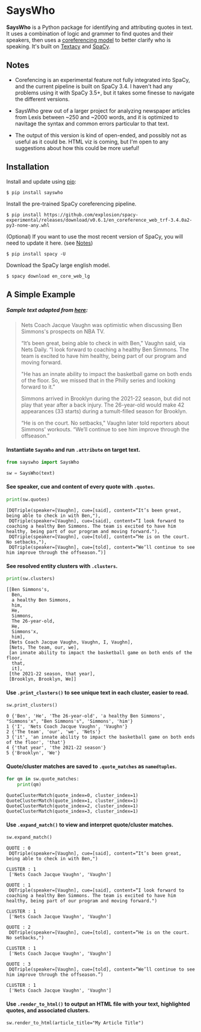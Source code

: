 # SaysWho
**SaysWho** is a Python package for identifying and attributing quotes in text. It uses a combination of logic and grammer to find quotes and their speakers, then uses a [coreferencing model](https://explosion.ai/blog/coref) to better clarify who is speaking. It's built on [Textacy](https://textacy.readthedocs.io/en/latest/) and [SpaCy](https://spacy.io/).

## Notes
- Corefencing is an experimental feature not fully integrated into SpaCy, and the current pipeline is built on SpaCy 3.4. I haven't had any problems using it with SpaCy 3.5+, but it takes some finesse to navigate the different versions.

- SaysWho grew out of a larger project for analyzing newspaper articles from Lexis between ~250 and ~2000 words, and it is optimized to navitage the syntax and common errors particular to that text.

- The output of this version is kind of open-ended, and possibly not as useful as it could be. HTML viz is coming, but I'm open to any suggestions about how this could be more useful!

## Installation
Install and update using [pip](https://pip.pypa.io/en/stable/):
```
$ pip install sayswho
```


Install the pre-trained SpaCy coreferencing pipeline.
```
$ pip install https://github.com/explosion/spacy-experimental/releases/download/v0.6.1/en_coreference_web_trf-3.4.0a2-py3-none-any.whl
```

(Optional) If you want to use the most recent version of SpaCy, you will need to update it here. (see [Notes](#notes))
```
$ pip install spacy -U
```


Download the SpaCy large english model.
```
$ spacy download en_core_web_lg
```

## A Simple Example

##### Sample text adapted from [here](https://sports.yahoo.com/nets-jacque-vaughn-looking-forward-150705556.html):
> Nets Coach Jacque Vaughn was optimistic when discussing Ben Simmons's prospects on NBA TV.
> 
> “It’s been great, being able to check in with Ben," Vaughn said, via Nets Daily. “I look forward to coaching a healthy Ben Simmons. The team is excited to have him healthy, being part of our program and moving forward.
> 
> "He has an innate ability to impact the basketball game on both ends of the floor. So, we missed that in the Philly series and looking forward to it.”
> 
> Simmons arrived in Brooklyn during the 2021-22 season, but did not play that year after a back injury. The 26-year-old would make 42 appearances (33 starts) during a tumult-filled season for Brooklyn.
> 
> “He is on the court. No setbacks," Vaughn later told reporters about Simmons' workouts. “We’ll continue to see him improve through the offseason.”


#### Instantiate `SaysWho` and run `.attribute` on target text.

```python
from sayswho import SaysWho

sw = SaysWho(text)
```


#### See speaker, cue and content of every quote with `.quotes`.


```python
print(sw.quotes)
```

```
[DQTriple(speaker=[Vaughn], cue=[said], content=“It’s been great, being able to check in with Ben,"),
 DQTriple(speaker=[Vaughn], cue=[said], content=“I look forward to coaching a healthy Ben Simmons. The team is excited to have him healthy, being part of our program and moving forward."),
 DQTriple(speaker=[Vaughn], cue=[told], content=“He is on the court. No setbacks,"),
 DQTriple(speaker=[Vaughn], cue=[told], content=“We’ll continue to see him improve through the offseason.”)]
```



#### See resolved entity clusters with `.clusters`.


```python
print(sw.clusters)
```

```
[[Ben Simmons's,
  Ben,
  a healthy Ben Simmons,
  him,
  He,
  Simmons,
  The 26-year-old,
  He,
  Simmons'x,
  him],
 [Nets Coach Jacque Vaughn, Vaughn, I, Vaughn],
 [Nets, The team, our, we],
 [an innate ability to impact the basketball game on both ends of the floor,
  that,
  it],
 [the 2021-22 season, that year],
 [Brooklyn, Brooklyn, We]]
```



#### Use `.print_clusters()` to see unique text in each cluster, easier to read.


```python
sw.print_clusters()
```
```
0 {'Ben', 'He', 'The 26-year-old', 'a healthy Ben Simmons', "Simmons'x", "Ben Simmons's", 'Simmons', 'him'}
1 {'I', 'Nets Coach Jacque Vaughn', 'Vaughn'}
2 {'The team', 'our', 'we', 'Nets'}
3 {'it', 'an innate ability to impact the basketball game on both ends of the floor', 'that'}
4 {'that year', 'the 2021-22 season'}
5 {'Brooklyn', 'We'}
```


#### Quote/cluster matches are saved to `.quote_matches` as `namedtuples`.


```python
for qm in sw.quote_matches:
    print(qm)
```
```
QuoteClusterMatch(quote_index=0, cluster_index=1)
QuoteClusterMatch(quote_index=1, cluster_index=1)
QuoteClusterMatch(quote_index=2, cluster_index=1)
QuoteClusterMatch(quote_index=3, cluster_index=1)
```


#### Use `.expand_match()` to view and interpret quote/cluster matches.


```python
sw.expand_match()
```
```
QUOTE : 0
 DQTriple(speaker=[Vaughn], cue=[said], content=“It’s been great, being able to check in with Ben,") 

CLUSTER : 1
 ['Nets Coach Jacque Vaughn', 'Vaughn'] 

QUOTE : 1
 DQTriple(speaker=[Vaughn], cue=[said], content=“I look forward to coaching a healthy Ben Simmons. The team is excited to have him healthy, being part of our program and moving forward.") 

CLUSTER : 1
 ['Nets Coach Jacque Vaughn', 'Vaughn'] 

QUOTE : 2
 DQTriple(speaker=[Vaughn], cue=[told], content=“He is on the court. No setbacks,") 

CLUSTER : 1
 ['Nets Coach Jacque Vaughn', 'Vaughn'] 

QUOTE : 3
 DQTriple(speaker=[Vaughn], cue=[told], content=“We’ll continue to see him improve through the offseason.”) 

CLUSTER : 1
 ['Nets Coach Jacque Vaughn', 'Vaughn'] 
```

#### Use `.render_to_html()` to output an HTML file with your text, highlighted quotes, and associated clusters.

```
sw.render_to_html(article_title="My Article Title")
```

